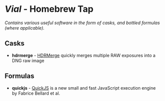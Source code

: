 # *Vial* - Homebrew Tap

_Contains various useful software in the form of casks, and bottled formulas (where applicable)._

## Casks

- **hdrmerge** - [HDRMerge](http://jcelaya.github.io/hdrmerge/) quickly merges multiple RAW exposures into a DNG raw image

## Formulas

- **quickjs** - [QuickJS](https://bellard.org/quickjs/) is a new small and fast JavaScript execution engine by Fabrice Bellard et al.